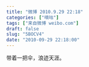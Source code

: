 ```yaml
---
title: "微博 2010.9.29 22:18"
categories: ["嘀咕"]
tags: ["来自微博 weibo.com"]
draft: false
slug: "5BOCV4"
date: "2010-09-29 22:18:00"
---
```


<p>带着一把伞，浪迹天涯。 ​​​​</p>

